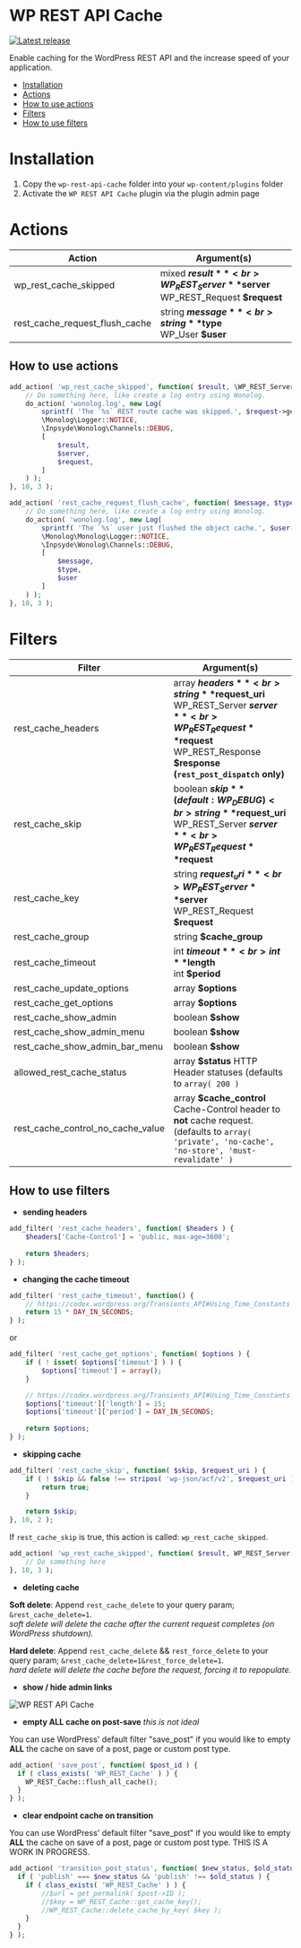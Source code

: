 WP REST API Cache
====

[![Latest release](https://img.shields.io/github/release/thefrosty/wp-rest-api-cache.svg)](https://github.com/thefrosty/wp-rest-api-cache/releases)

Enable caching for the WordPress REST API and the increase speed of your application.

- [Installation](#installation)
- [Actions](#actions)
- [How to use actions](#how-to-use-actions)
- [Filters](#filters)
- [How to use filters](#how-to-use-filters)

Installation
====
1. Copy the `wp-rest-api-cache` folder into your `wp-content/plugins` folder
2. Activate the `WP REST API Cache` plugin via the plugin admin page

Actions
====
| Action    | Argument(s) |
|-----------|-----------|
| wp_rest_cache_skipped | mixed **$result**<br>WP_REST_Server **$server**<br>WP_REST_Request **$request** |
| rest_cache_request_flush_cache | string **$message**<br>string **$type**<br>WP_User **$user** |

How to use actions
----

```PHP
add_action( 'wp_rest_cache_skipped', function( $result, \WP_REST_Server $server, \WP_REST_Request $request ) {
	// Do something here, like create a log entry using Wonolog.
	do_action( 'wonolog.log', new Log(
		sprintf( 'The `%s` REST route cache was skipped.', $request->get_route() ),
		\Monolog\Logger::NOTICE,
		\Inpsyde\Wonolog\Channels::DEBUG,
		[
			$result,
			$server,
			$request,
		]
	) );
}, 10, 3 );
```

```PHP
add_action( 'rest_cache_request_flush_cache', function( $message, $type, WP_User $user ) {
	// Do something here, like create a log entry using Wonolog.
	do_action( 'wonolog.log', new Log(
		sprintf( 'The `%s` user just flushed the object cache.', $user->user_login ),
		\Monolog\Monolog\Logger::NOTICE,
		\Inpsyde\Wonolog\Channels::DEBUG,
		[
			$message,
			$type,
			$user
		]
	) );
}, 10, 3 );
```

Filters
====
| Filter    | Argument(s) |
|-----------|-----------|
| rest_cache_headers | array **$headers**<br>string **$request_uri**<br>WP_REST_Server **$server**<br>WP_REST_Request **$request**<br>WP_REST_Response **$response (`rest_post_dispatch` only)** |
| rest_cache_skip | boolean **$skip** ( default: WP_DEBUG )<br>string **$request_uri**<br>WP_REST_Server **$server**<br>WP_REST_Request **$request** |
| rest_cache_key | string **$request_uri**<br>WP_REST_Server **$server**<br>WP_REST_Request **$request** |
| rest_cache_group | string **$cache_group** |
| rest_cache_timeout | int **$timeout**<br>int **$length**<br>int **$period** |
| rest_cache_update_options | array **$options** |
| rest_cache_get_options | array **$options** |
| rest_cache_show_admin | boolean **$show** |
| rest_cache_show_admin_menu | boolean **$show** |
| rest_cache_show_admin_bar_menu | boolean **$show** |
| allowed_rest_cache_status | array **$status** HTTP Header statuses (defaults to `array( 200 )` |
| rest_cache_control_no_cache_value | array **$cache_control** Cache-Control header to **not** cache request. (defaults to `array( 'private', 'no-cache', 'no-store', 'must-revalidate' )` |

How to use filters
----
- **sending headers**

```PHP
add_filter( 'rest_cache_headers', function( $headers ) {
	$headers['Cache-Control'] = 'public, max-age=3600';
	
	return $headers;
} );
```

- **changing the cache timeout**

```PHP
add_filter( 'rest_cache_timeout', function() {
	// https://codex.wordpress.org/Transients_API#Using_Time_Constants
	return 15 * DAY_IN_SECONDS;
} );
```
or
```PHP
add_filter( 'rest_cache_get_options', function( $options ) {
	if ( ! isset( $options['timeout'] ) ) {
		$options['timeout'] = array();
	}

	// https://codex.wordpress.org/Transients_API#Using_Time_Constants
	$options['timeout']['length'] = 15;
	$options['timeout']['period'] = DAY_IN_SECONDS;
	
	return $options;
} );
```

- **skipping cache**

```PHP
add_filter( 'rest_cache_skip', function( $skip, $request_uri ) {
	if ( ! $skip && false !== stripos( 'wp-json/acf/v2', $request_uri ) ) {
		return true;
	}

	return $skip;
}, 10, 2 );
```

If `rest_cache_skip` is true, this action is called: `wp_rest_cache_skipped`.

```PHP
add_action( 'wp_rest_cache_skipped', function( $result, WP_REST_Server $server, WP_REST_Request $request ) {
	// Do something here
}, 10, 3 );
```

- **deleting cache**

**Soft delete**:
Append `rest_cache_delete` to your query param; `&rest_cache_delete=1`.  
_soft delete will delete the cache after the current request completes (on WordPress shutdown)._ 

**Hard delete**: Append `rest_cache_delete` && `rest_force_delete` to your query param; `&rest_cache_delete=1&rest_force_delete=1`.  
_hard delete will delete the cache before the request, forcing it to repopulate._
- **show / hide admin links**

![WP REST API Cache](http://airesgoncalves.com.br/screenshot/wp-rest-api-cache/readme/filter-admin-show.gif)

- **empty ALL cache on post-save** _this is not ideal_

You can use WordPress' default filter "save_post" if you would like to empty **ALL** the cache on save of a post,
page or custom post type.

```PHP
add_action( 'save_post', function( $post_id ) {
  if ( class_exists( 'WP_REST_Cache' ) ) {
    WP_REST_Cache::flush_all_cache();
  }
} );
```

- **clear endpoint cache on transition**

You can use WordPress' default filter "save_post" if you would like to empty **ALL** the cache on save of a post,
page or custom post type. THIS IS A WORK IN PROGRESS.

```PHP
add_action( 'transition_post_status', function( $new_status, $old_status, WP_Post $post ) {
  if ( 'publish' === $new_status && 'publish' !== $old_status ) {
    if ( class_exists( 'WP_REST_Cache' ) ) {
        //$url = get_permalink( $post->ID );
        //$key = WP_REST_Cache::get_cache_key();
        //WP_REST_Cache::delete_cache_by_key( $key );
    }
  }
} );
```
